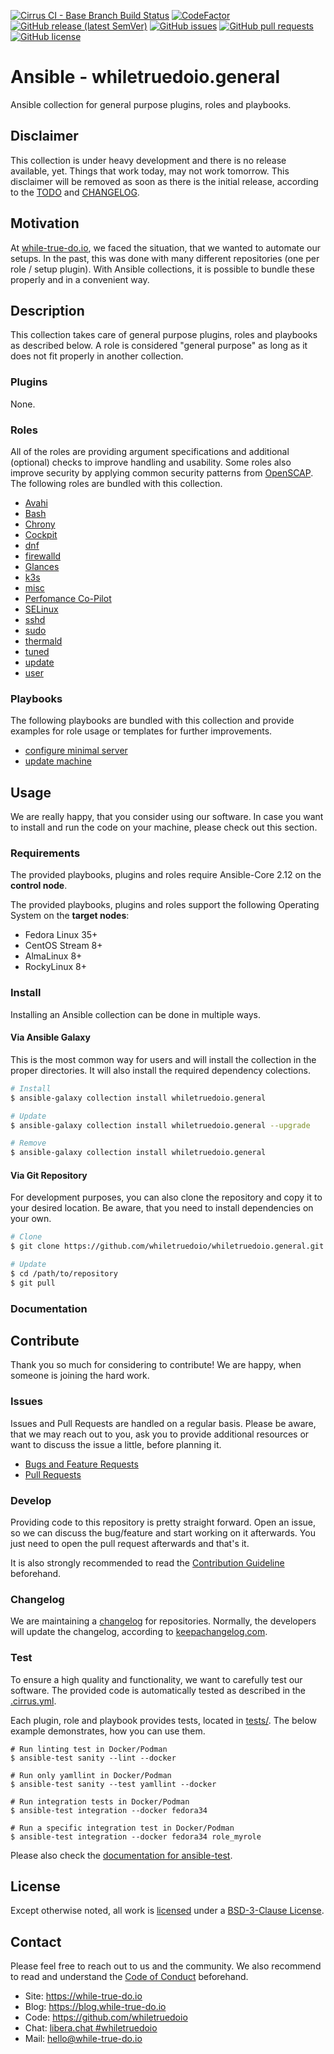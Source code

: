 <!--
reference: https://www.makeareadme.com/
reference: https://commonmark.org/
-->

[![Cirrus CI - Base Branch Build Status](https://img.shields.io/cirrus/github/whiletruedoio/whiletruedoio.general?logo=Cirrus-ci)](https://cirrus-ci.com/github/whiletruedoio/whiletruedoio.general)
[![CodeFactor](https://www.codefactor.io/repository/github/whiletruedoio/whiletruedoio.general/badge)](https://www.codefactor.io/repository/github/whiletruedoio/whiletruedoio.general)
[![GitHub release (latest SemVer)](https://img.shields.io/github/v/release/whiletruedoio/whiletruedoio.general?logo=GitHub&label=Release&sort=semver)](https://github.com/whiletruedoio/whiletruedoio.general/releases)
[![GitHub issues](https://img.shields.io/github/issues/whiletruedoio/whiletruedoio.general)](https://github.com/whiletruedoio/whiletruedoio.general/issues)
[![GitHub pull requests](https://img.shields.io/github/issues-pr/whiletruedoio/whiletruedoio.general)](https://github.com/whiletruedoio/whiletruedoio.general/pulls)
[![GitHub license](https://img.shields.io/github/license/whiletruedoio/whiletruedoio.general)](https://github.com/whiletruedoio/whiletruedoio.general/blob/main/LICENSE)

# Ansible - whiletruedoio.general

Ansible collection for general purpose plugins, roles and playbooks.

## Disclaimer

This collection is under heavy development and there is no release available,
yet. Things that work today, may not work tomorrow. This disclaimer will be
removed as soon as there is the initial release, according to the
[TODO](./docs/TODO.md) and [CHANGELOG](CHANGELOG.md).

## Motivation

At [while-true-do.io](https://while-true-do.io), we faced the situation, that
we wanted to automate our setups. In the past, this was done with many different
repositories (one per role / setup plugin). With Ansible collections, it is
possible to bundle these properly and in a convenient way.

## Description

This collection takes care of general purpose plugins, roles and playbooks as
described below. A role is considered "general purpose" as long as it does not
fit properly in another collection.

### Plugins

None.

### Roles

All of the roles are providing argument specifications and additional (optional)
checks to improve handling and usability. Some roles also improve security by
applying common security patterns from [OpenSCAP](https://www.open-scap.org/).
The following roles are bundled with this collection.

- [Avahi](roles/avahi/README.md)
- [Bash](roles/bash/README.md)
- [Chrony](roles/chrony/README.md)
- [Cockpit](roles/cockpit/README.md)
- [dnf](roles/dnf/README.md)
- [firewalld](roles/firewalld/README.md)
- [Glances](roles/glances/README.md)
- [k3s](roles/k3s/README.md)
- [misc](roles/misc/README.md)
- [Perfomance Co-Pilot](roles/pcp/README.md)
- [SELinux](roles/selinux/README.md)
- [sshd](roles/sshd/README.md)
- [sudo](roles/sudo/README.md)
- [thermald](roles/thermald/README.md)
- [tuned](roles/tuned/README.md)
- [update](roles/update/README.md)
- [user](roles/user/README.md)

### Playbooks

The following playbooks are bundled with this collection and provide examples
for role usage or templates for further improvements.

- [configure minimal server](playbooks/configure_minimal_server.yml)
- [update machine](playbooks/update_machine.yml)

## Usage

We are really happy, that you consider using our software. In case you want to
install and run the code on your machine, please check out this section.

### Requirements

The provided playbooks, plugins and roles require Ansible-Core 2.12 on the
**control node**.

The provided playbooks, plugins and roles support the following Operating System
on the **target nodes**:

- Fedora Linux 35+
- CentOS Stream 8+
- AlmaLinux 8+
- RockyLinux 8+

### Install

Installing an Ansible collection can be done in multiple ways.

#### Via Ansible Galaxy

This is the most common way for users and will install the collection in the
proper directories. It will also install the required dependency colections.

```sh
# Install
$ ansible-galaxy collection install whiletruedoio.general

# Update
$ ansible-galaxy collection install whiletruedoio.general --upgrade

# Remove
$ ansible-galaxy collection install whiletruedoio.general
```

#### Via Git Repository

For development purposes, you can also clone the repository and copy it to your
desired location. Be aware, that you need to install dependencies on your own.

```sh
# Clone
$ git clone https://github.com/whiletruedoio/whiletruedoio.general.git

# Update
$ cd /path/to/repository
$ git pull
```

### Documentation

<!-- TODO: Documentation

This section describes how to use this collection and where to find additional
documentation.

First steps after the installation?
Important things the user/admin should know?
Could you provide examples to use the code?
Were to find additional documentation?

Optional: Use and link docs/*.md files
-->

## Contribute

Thank you so much for considering to contribute! We are happy, when someone is
joining the hard work.

### Issues

Issues and Pull Requests are handled on a regular basis. Please be aware, that
we may reach out to you, ask you to provide additional resources or want to
discuss the issue a little, before planning it.

- [Bugs and Feature Requests](https://github.com/whiletruedoio/whiletrueodio.general/issues)
- [Pull Requests](https://github.com/whiletruedoio/whiletrueodio.general/pulls)

### Develop

Providing code to this repository is pretty straight forward. Open an issue,
so we can discuss the bug/feature and start working on it afterwards. You just
need to open the pull request afterwards and that's it.

It is also strongly recommended to read the
[Contribution Guideline](https://github.com/whiletruedoio/.github/blob/main/docs/CONTRIBUTING.md)
beforehand.

### Changelog

We are maintaining a [changelog](CHANGELOG.md) for repositories. Normally, the
developers will update the changelog, according to
[keepachangelog.com](https://keepachangelog.com/).

### Test

To ensure a high quality and functionality, we want to carefully test our
software. The provided code is automatically tested as described in the
[.cirrus.yml](.cirrus.yml).

Each plugin, role and playbook provides tests, located in
[tests/](./tests/). The below example demonstrates, how you can use them.

```shell
# Run linting test in Docker/Podman
$ ansible-test sanity --lint --docker

# Run only yamllint in Docker/Podman
$ ansible-test sanity --test yamllint --docker

# Run integration tests in Docker/Podman
$ ansible-test integration --docker fedora34

# Run a specific integration test in Docker/Podman
$ ansible-test integration --docker fedora34 role_myrole
```

Please also check the
[documentation for ansible-test](https://docs.ansible.com/ansible/latest/dev_guide/developing_collections_testing.html#testing-collections).

## License

Except otherwise noted, all work is [licensed](LICENSE) under a
[BSD-3-Clause License](https://opensource.org/licenses/BSD-3-Clause).

## Contact

Please feel free to reach out to us and the community. We also recommend to read
and understand the
[Code of Conduct](https://github.com/whiletruedoio/.github/blob/main/docs/CODE_OF_CONDUCT.md)
beforehand.

- Site: <https://while-true-do.io>
- Blog: <https://blog.while-true-do.io>
- Code: <https://github.com/whiletruedoio>
- Chat: [libera.chat #whiletruedoio](https://web.libera.chat/gamja/#whiletruedo)
- Mail: [hello@while-true-do.io](mailto:hello@while-true-do.io)
